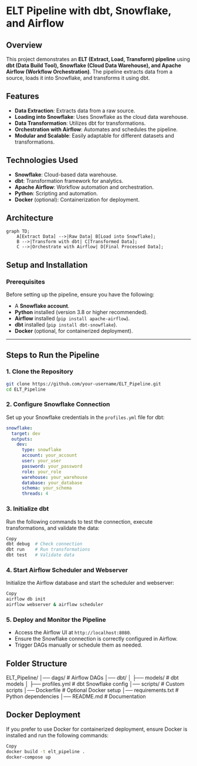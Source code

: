 # ELT Pipeline with dbt, Snowflake, and Airflow

## Overview
This project demonstrates an **ELT (Extract, Load, Transform) pipeline** using **dbt (Data Build Tool), Snowflake (Cloud Data Warehouse), and Apache Airflow (Workflow Orchestration)**. The pipeline extracts data from a source, loads it into Snowflake, and transforms it using dbt.

## Features
- **Data Extraction**: Extracts data from a raw source.
- **Loading into Snowflake**: Uses Snowflake as the cloud data warehouse.
- **Data Transformation**: Utilizes dbt for transformations.
- **Orchestration with Airflow**: Automates and schedules the pipeline.
- **Modular and Scalable**: Easily adaptable for different datasets and transformations.

## Technologies Used
- **Snowflake**: Cloud-based data warehouse.
- **dbt**: Transformation framework for analytics.
- **Apache Airflow**: Workflow automation and orchestration.
- **Python**: Scripting and automation.
- **Docker** (optional): Containerization for deployment.

## Architecture
```mermaid
graph TD;
    A[Extract Data] -->|Raw Data| B[Load into Snowflake];
    B -->|Transform with dbt| C[Transformed Data];
    C -->|Orchestrate with Airflow| D[Final Processed Data];
```

## Setup and Installation

### Prerequisites

Before setting up the pipeline, ensure you have the following:

- A **Snowflake account**.
- **Python** installed (version 3.8 or higher recommended).
- **Airflow** installed (`pip install apache-airflow`).
- **dbt** installed (`pip install dbt-snowflake`).
- **Docker** (optional, for containerized deployment).

---

## Steps to Run the Pipeline

### 1. Clone the Repository

```sh
git clone https://github.com/your-username/ELT_Pipeline.git
cd ELT_Pipeline
```

### 2. Configure Snowflake Connection

Set up your Snowflake credentials in the `profiles.yml` file for dbt:

```yaml
snowflake:
  target: dev
  outputs:
    dev:
      type: snowflake
      account: your_account
      user: your_user
      password: your_password
      role: your_role
      warehouse: your_warehouse
      database: your_database
      schema: your_schema
      threads: 4
```

### 3. Initialize dbt
Run the following commands to test the connection, execute transformations, and validate the data:

```sh
Copy
dbt debug  # Check connection
dbt run    # Run transformations
dbt test   # Validate data
```

### 4. Start Airflow Scheduler and Webserver
Initialize the Airflow database and start the scheduler and webserver:

```sh
Copy
airflow db init
airflow webserver & airflow scheduler
```

### 5. Deploy and Monitor the Pipeline

- Access the Airflow UI at `http://localhost:8080`.
- Ensure the Snowflake connection is correctly configured in Airflow.
- Trigger DAGs manually or schedule them as needed.

## Folder Structure
ELT_Pipeline/
│── dags/                     # Airflow DAGs
│── dbt/
│   ├── models/               # dbt models
│   ├── profiles.yml          # dbt Snowflake config
│── scripts/                  # Custom scripts
│── Dockerfile                # Optional Docker setup
│── requirements.txt          # Python dependencies
│── README.md                 # Documentation

## Docker Deployment
If you prefer to use Docker for containerized deployment, ensure Docker is installed and run the following commands:
```sh
Copy
docker build -t elt_pipeline .
docker-compose up
```
